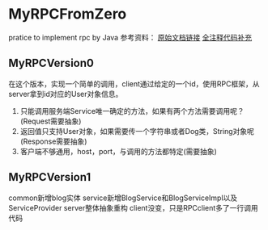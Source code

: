 # MyRPCFromZero
pratice to implement rpc by Java
参考资料：
[原始文档链接](https://gitee.com/cjwwarren/MyRPCFromZero)
[全注释代码补充](https://blog.csdn.net/fisherish/article/details/122009738)

## MyRPCVersion0
在这个版本，实现一个简单的调用，client通过给定的一个id，使用RPC框架，从server拿到id对应的User对象信息。

1. 只能调用服务端Service唯一确定的方法，如果有两个方法需要调用呢？(Request需要抽象)
2. 返回值只支持User对象，如果需要传一个字符串或者Dog类，String对象呢(Response需要抽象)
3. 客户端不够通用，host，port，与调用的方法都特定(需要抽象)

## MyRPCVersion1
common新增blog实体
service新增BlogService和BlogServiceImpl以及ServiceProvider
server整体抽象重构
client没变，只是RPCclient多了一行调用代码
